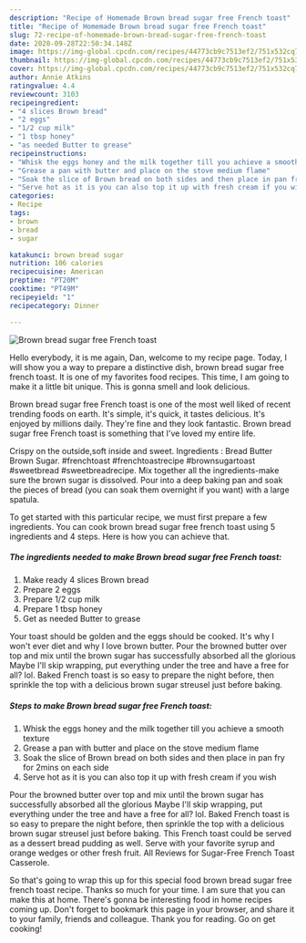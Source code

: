 ```yaml
---
description: "Recipe of Homemade Brown bread sugar free French toast"
title: "Recipe of Homemade Brown bread sugar free French toast"
slug: 72-recipe-of-homemade-brown-bread-sugar-free-french-toast
date: 2020-09-28T22:50:34.148Z
image: https://img-global.cpcdn.com/recipes/44773cb9c7513ef2/751x532cq70/brown-bread-sugar-free-french-toast-recipe-main-photo.jpg
thumbnail: https://img-global.cpcdn.com/recipes/44773cb9c7513ef2/751x532cq70/brown-bread-sugar-free-french-toast-recipe-main-photo.jpg
cover: https://img-global.cpcdn.com/recipes/44773cb9c7513ef2/751x532cq70/brown-bread-sugar-free-french-toast-recipe-main-photo.jpg
author: Annie Atkins
ratingvalue: 4.4
reviewcount: 3103
recipeingredient:
- "4 slices Brown bread"
- "2 eggs"
- "1/2 cup milk"
- "1 tbsp honey"
- "as needed Butter to grease"
recipeinstructions:
- "Whisk the eggs honey and the milk together till you achieve a smooth texture"
- "Grease a pan with butter and place on the stove medium flame"
- "Soak the slice of Brown bread on both sides and then place in pan fry for 2mins on each side"
- "Serve hot as it is you can also top it up with fresh cream if you wish"
categories:
- Recipe
tags:
- brown
- bread
- sugar

katakunci: brown bread sugar 
nutrition: 106 calories
recipecuisine: American
preptime: "PT20M"
cooktime: "PT49M"
recipeyield: "1"
recipecategory: Dinner

---
```



![Brown bread sugar free French toast](https://img-global.cpcdn.com/recipes/44773cb9c7513ef2/751x532cq70/brown-bread-sugar-free-french-toast-recipe-main-photo.jpg)

Hello everybody, it is me again, Dan, welcome to my recipe page. Today, I will show you a way to prepare a distinctive dish, brown bread sugar free french toast. It is one of my favorites food recipes. This time, I am going to make it a little bit unique. This is gonna smell and look delicious.

Brown bread sugar free French toast is one of the most well liked of recent trending foods on earth. It's simple, it's quick, it tastes delicious. It's enjoyed by millions daily. They're fine and they look fantastic. Brown bread sugar free French toast is something that I've loved my entire life.

Crispy on the outside,soft inside and sweet. Ingredients : Bread Butter Brown Sugar. #frenchtoast #frenchtoastrecipe #brownsugartoast #sweetbread #sweetbreadrecipe. Mix together all the ingredients-make sure the brown sugar is dissolved. Pour into a deep baking pan and soak the pieces of bread (you can soak them overnight if you want) with a large spatula.


To get started with this particular recipe, we must first prepare a few ingredients. You can cook brown bread sugar free french toast using 5 ingredients and 4 steps. Here is how you can achieve that.

<!--inarticleads1-->

##### The ingredients needed to make Brown bread sugar free French toast:

1. Make ready 4 slices Brown bread
1. Prepare 2 eggs
1. Prepare 1/2 cup milk
1. Prepare 1 tbsp honey
1. Get as needed Butter to grease


Your toast should be golden and the eggs should be cooked. It&#39;s why I won&#39;t ever diet and why I love brown butter. Pour the browned butter over top and mix until the brown sugar has successfully absorbed all the glorious Maybe I&#39;ll skip wrapping, put everything under the tree and have a free for all? lol. Baked French toast is so easy to prepare the night before, then sprinkle the top with a delicious brown sugar streusel just before baking. 

<!--inarticleads2-->

##### Steps to make Brown bread sugar free French toast:

1. Whisk the eggs honey and the milk together till you achieve a smooth texture
1. Grease a pan with butter and place on the stove medium flame
1. Soak the slice of Brown bread on both sides and then place in pan fry for 2mins on each side
1. Serve hot as it is you can also top it up with fresh cream if you wish


Pour the browned butter over top and mix until the brown sugar has successfully absorbed all the glorious Maybe I&#39;ll skip wrapping, put everything under the tree and have a free for all? lol. Baked French toast is so easy to prepare the night before, then sprinkle the top with a delicious brown sugar streusel just before baking. This French toast could be served as a dessert bread pudding as well. Serve with your favorite syrup and orange wedges or other fresh fruit. All Reviews for Sugar-Free French Toast Casserole. 

So that's going to wrap this up for this special food brown bread sugar free french toast recipe. Thanks so much for your time. I am sure that you can make this at home. There's gonna be interesting food in home recipes coming up. Don't forget to bookmark this page in your browser, and share it to your family, friends and colleague. Thank you for reading. Go on get cooking!
